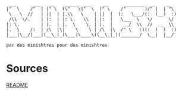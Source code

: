 ```
 ___      ___   __    _____  ___    __      ________  __    __   
|"  \    /"  | |" \  (\"   \|"  \  |" \    /"       )/" |  | "\  
 \   \  //   | ||  | |.\\   \    | ||  |  (:   \___/(:  (__)  :) 
 /\\  \/.    | |:  | |: \.   \\  | |:  |   \___  \   \/      \/  
|: \.        | |.  | |.  \    \. | |.  |    __/  \\  //  __  \\  
|.  \    /:  | /\  |\|    \    \ | /\  |\  /" \   :)(:  (  )  :) 
|___|\__/|___|(__\_|_)\___|\____\)(__\_|_)(_______/  \__|  |__/

par des minishtres pour des minishtres
```                                                              

# Sources
[README](https://github.com/arnaudderison/42-minishell/edit/main/README.md)
